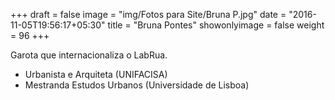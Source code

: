 +++
draft = false
image = "img/Fotos para Site/Bruna P.jpg"
date = "2016-11-05T19:56:17+05:30"
title = "Bruna Pontes"
showonlyimage = false
weight = 96
+++

<!--more-->
Garota que internacionaliza o LabRua.

* Urbanista e Arquiteta (UNIFACISA)
* Mestranda Estudos Urbanos (Universidade de Lisboa)
